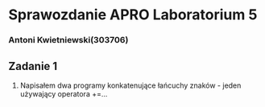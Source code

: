 # Sprawozdanie APRO Laboratorium 5 
### Antoni Kwietniewski(303706)
## Zadanie 1
1. Napisałem dwa programy konkatenujące łańcuchy znaków - 
jeden używający operatora +=...
